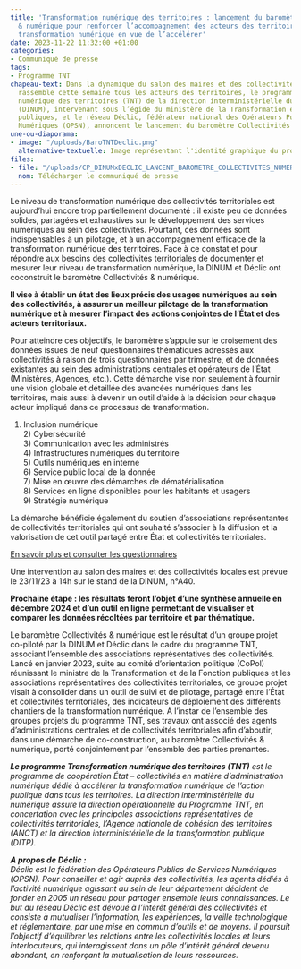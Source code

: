 ```yaml
---
title: 'Transformation numérique des territoires : lancement du baromètre Collectivités
  & numérique pour renforcer l’accompagnement des acteurs des territoires dans leur
  transformation numérique en vue de l’accélérer'
date: 2023-11-22 11:32:00 +01:00
categories:
- Communiqué de presse
tags:
- Programme TNT
chapeau-text: Dans la dynamique du salon des maires et des collectivités locales qui
  rassemble cette semaine tous les acteurs des territoires, le programme Transformation
  numérique des territoires (TNT) de la direction interministérielle du numérique
  (DINUM), intervenant sous l’égide du ministère de la Transformation et de la Fonction
  publiques, et le réseau Déclic, fédérateur national des Opérateurs Publics de Services
  Numériques (OPSN), annoncent le lancement du baromètre Collectivités & numérique.
une-ou-diaporama:
- image: "/uploads/BaroTNTDeclic.png"
  alternative-textuelle: Image représentant l'identité graphique du programme TNT
files:
- file: "/uploads/CP_DINUMxDECLIC_LANCENT_BAROMETRE_COLLECTIVITES_NUMERIQUE.pdf"
  nom: Télécharger le communiqué de presse
---
```


Le niveau de transformation numérique des collectivités territoriales est aujourd’hui encore trop partiellement documenté : il existe peu de données solides, partagées et exhaustives sur le développement des services numériques au sein des collectivités. Pourtant, ces données sont indispensables à un pilotage, et à un accompagnement efficace de la transformation numérique des territoires. Face à ce constat et pour répondre aux besoins des collectivités territoriales de documenter et mesurer leur niveau de transformation numérique, la DINUM et Déclic ont coconstruit le baromètre Collectivités & numérique.

**Il vise à établir un état des lieux précis des usages numériques au sein des collectivités, à assurer un meilleur pilotage de la transformation numérique et à mesurer l’impact des actions conjointes de l’État et des acteurs territoriaux.**

Pour atteindre ces objectifs, le baromètre s’appuie sur le croisement des données issues de neuf questionnaires thématiques adressés aux collectivités à raison de trois questionnaires par trimestre, et de données existantes au sein des administrations centrales et opérateurs de l’État (Ministères, Agences, etc.). Cette démarche vise non seulement à fournir une vision globale et détaillée des avancées numériques dans les territoires, mais aussi à devenir un outil d’aide à la décision pour chaque acteur impliqué dans ce processus de transformation.

1) Inclusion numérique
<br>2) Cybersécurité
<br>3) Communication avec les administrés
<br>4) Infrastructures numériques du territoire
<br>5) Outils numériques en interne
<br>6) Service public local de la donnée
<br>7) Mise en œuvre des démarches de dématérialisation
<br>8) Services en ligne disponibles pour les habitants et usagers
<br>9) Stratégie numérique

La démarche bénéficie également du soutien d’associations représentantes de collectivités territoriales qui ont souhaité s’associer à la diffusion et la valorisation de cet outil partagé entre État et collectivités territoriales.

[En savoir plus et consulter les questionnaires](https://barometre-numerique-collectivites.fr/)

Une intervention au salon des maires et des collectivités locales est prévue le 23/11/23 à 14h sur le stand de la DINUM, n°A40.

**Prochaine étape : les résultats feront l’objet d’une synthèse annuelle en décembre 2024 et d’un outil en ligne permettant de visualiser et comparer les données récoltées par territoire et par thématique.**

Le baromètre Collectivités & numérique est le résultat d’un groupe projet co-piloté par la DINUM et Déclic dans le cadre du programme TNT, associant l’ensemble des associations représentatives des collectivités. Lancé en janvier 2023, suite au comité d’orientation politique (CoPol) réunissant le ministre de la Transformation et de la Fonction publiques et les associations représentatives des collectivités territoriales, ce groupe projet visait à consolider dans un outil de suivi et de pilotage, partagé entre l’État et collectivités territoriales, des indicateurs de déploiement des différents chantiers de la transformation numérique. A l’instar de l’ensemble des groupes projets du programme TNT, ses travaux ont associé des agents d’administrations centrales et de collectivités territoriales afin d’aboutir, dans une démarche de co-construction, au baromètre Collectivités & numérique, porté conjointement par l’ensemble des parties prenantes.

<i>**Le programme Transformation numérique des territoires (TNT)** est le programme de coopération État – collectivités en matière d’administration numérique dédié à accélérer la transformation numérique de l’action publique dans tous les territoires. La direction interministérielle du numérique assure la direction opérationnelle du Programme TNT, en concertation avec les principales associations représentatives de collectivités territoriales, l’Agence nationale de cohésion des territoires (ANCT) et la direction interministérielle de la transformation publique (DITP).

**A propos de Déclic :**
<br><i>Déclic est la fédération des Opérateurs Publics de Services Numériques (OPSN). Pour conseiller et agir auprès des collectivités, les agents dédiés à l’activité numérique agissant au sein de leur département décident de fonder en 2005 un réseau pour partager ensemble leurs connaissances. Le but du réseau Déclic est dévoué à l’intérêt général des collectivités et consiste à mutualiser l’information, les expériences, la veille technologique et réglementaire, par une mise en commun d’outils et de moyens. Il poursuit l’objectif d’équilibrer les relations entre les collectivités locales et leurs interlocuteurs, qui interagissent dans un pôle d’intérêt général devenu abondant, en renforçant la mutualisation de leurs ressources.
